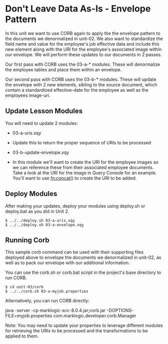 # Don't Leave Data As-Is - Envelope Pattern

In this unit we want to use CORB again to apply the the envelope pattern to the documents we denormalized in unit-02. We also want to standardize the field name and value for the employee's job effective data and include this new element along with the URI for the employee's associated image within our envelope.  We will perform these updates to our documents in 2 passes.

Our first pass with CORB uses the 03-a-\* modules.  These will denormalize the employee tables and place them within an envelope.

Our second pass with CORB uses the 03-b-\* modules. These will update the envelope with 2 new elements, sibling to the source document, which contain a standardized effective-date for the employee as well as the employees image-uri.


## Update Lesson Modules

You will need to update 2 modules:

- 03-a-uris.xqy
 - Update this to return the proper sequence of URIs to be processed


- 03-b-update-envelope.xqy 
 - In this module we'll want to create the URI for the employee images so we can reference these from their associated employee documents.  Take a look at the URI for the image in Query Console for an example. You'll want to use [fn:concat()](http://docs.marklogic.com/fn:concat) to create the URI to be added.

## Deploy Modules

After making your updates, deploy your modules using deploy.sh or deploy.bat as you did in Unit 2.

    $ ../../deploy.sh 03-a-uris.xqy
    $ ../../deploy.sh 03-a-envelope.xqy


## Running Corb

This sample corb command can be used with their supporting files deployed above to envelope the documents we denormalized in unit-02, as well as to pack our envelope with our additional information.

You can use the corb.sh or corb.bat script in the project's base directory to 
run CORB. 

    $ cd unit-03/corb
    $ ../../corb.sh 03-a-myjob.properties

Alternatively, you can run CORB directly:

java -server -cp marklogic-xcc-8.0.4.jar;corb.jar -DOPTIONS-FILE=myjob.properties com.marklogic.developer.corb.Manager

Note: You may need to update your properties to leverage different modules for retrieving the URIs to be processed and the transformations to be applied to them.
